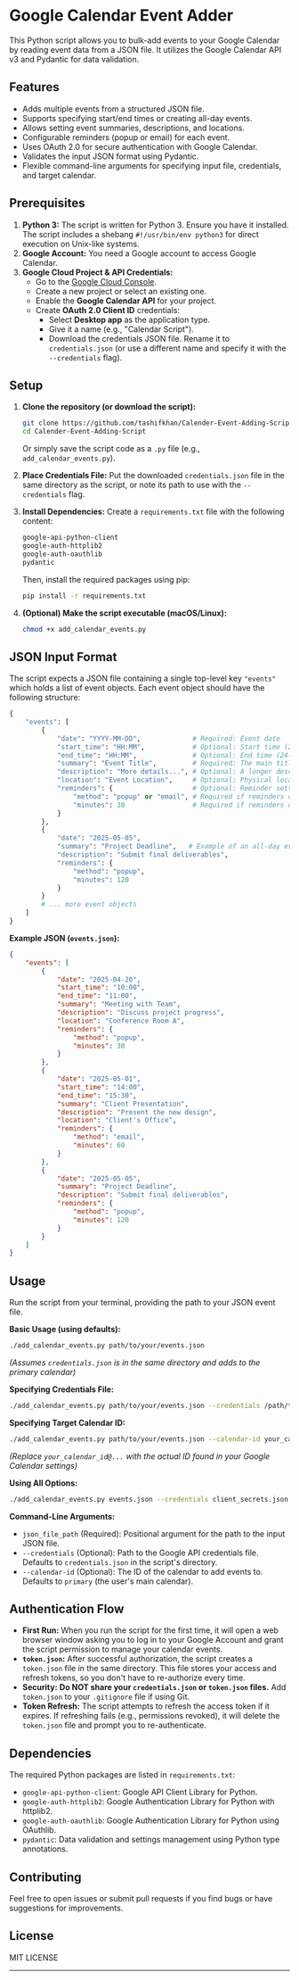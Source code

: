 # Google Calendar Event Adder

This Python script allows you to bulk-add events to your Google Calendar by reading event data from a JSON file. It utilizes the Google Calendar API v3 and Pydantic for data validation.

## Features

*   Adds multiple events from a structured JSON file.
*   Supports specifying start/end times or creating all-day events.
*   Allows setting event summaries, descriptions, and locations.
*   Configurable reminders (popup or email) for each event.
*   Uses OAuth 2.0 for secure authentication with Google Calendar.
*   Validates the input JSON format using Pydantic.
*   Flexible command-line arguments for specifying input file, credentials, and target calendar.

## Prerequisites

1.  **Python 3:** The script is written for Python 3. Ensure you have it installed. The script includes a shebang `#!/usr/bin/env python3` for direct execution on Unix-like systems.
2.  **Google Account:** You need a Google account to access Google Calendar.
3.  **Google Cloud Project & API Credentials:**
    *   Go to the [Google Cloud Console](https://console.cloud.google.com/).
    *   Create a new project or select an existing one.
    *   Enable the **Google Calendar API** for your project.
    *   Create **OAuth 2.0 Client ID** credentials:
        *   Select **Desktop app** as the application type.
        *   Give it a name (e.g., "Calendar Script").
        *   Download the credentials JSON file. Rename it to `credentials.json` (or use a different name and specify it with the `--credentials` flag).

## Setup

1.  **Clone the repository (or download the script):**
    ```bash
    git clone https://github.com/tashifkhan/Calender-Event-Adding-Script/
    cd Calender-Event-Adding-Script
    ```
    Or simply save the script code as a `.py` file (e.g., `add_calendar_events.py`).

2.  **Place Credentials File:** Put the downloaded `credentials.json` file in the same directory as the script, or note its path to use with the `--credentials` flag.

3.  **Install Dependencies:** Create a `requirements.txt` file with the following content:

    ```txt
    google-api-python-client
    google-auth-httplib2
    google-auth-oauthlib
    pydantic
    ```

    Then, install the required packages using pip:
    ```bash
    pip install -r requirements.txt
    ```

4.  **(Optional) Make the script executable (macOS/Linux):**
    ```bash
    chmod +x add_calendar_events.py
    ```

## JSON Input Format

The script expects a JSON file containing a single top-level key `"events"` which holds a list of event objects. Each event object should have the following structure:

```python
{
    "events": [
        {
            "date": "YYYY-MM-DD",             # Required: Event date
            "start_time": "HH:MM",            # Optional: Start time (24-hour format). If omitted (with end_time), creates an all-day event.
            "end_time": "HH:MM",              # Optional: End time (24-hour format). Required if start_time is present.
            "summary": "Event Title",         # Required: The main title/summary of the event.
            "description": "More details...", # Optional: A longer description for the event.
            "location": "Event Location",     # Optional: Physical location or meeting link.
            "reminders": {                    # Optional: Reminder settings. If omitted, calendar defaults are used.
                "method": "popup" or "email", # Required if reminders object is present: Type of reminder.
                "minutes": 30                 # Required if reminders object is present: Minutes before event to remind.
            }
        },
        {
            "date": "2025-05-05",
            "summary": "Project Deadline",   # Example of an all-day event (no start/end time)
            "description": "Submit final deliverables",
            "reminders": {
                "method": "popup",
                "minutes": 120
            }
        }
        # ... more event objects
    ]
}
```

**Example JSON (`events.json`):**

```json
{
    "events": [
        {
            "date": "2025-04-20",
            "start_time": "10:00",
            "end_time": "11:00",
            "summary": "Meeting with Team",
            "description": "Discuss project progress",
            "location": "Conference Room A",
            "reminders": {
                "method": "popup",
                "minutes": 30
            }
        },
        {
            "date": "2025-05-01",
            "start_time": "14:00",
            "end_time": "15:30",
            "summary": "Client Presentation",
            "description": "Present the new design",
            "location": "Client's Office",
            "reminders": {
                "method": "email",
                "minutes": 60
            }
        },
        {
            "date": "2025-05-05",
            "summary": "Project Deadline",
            "description": "Submit final deliverables",
            "reminders": {
                "method": "popup",
                "minutes": 120
            }
        }
    ]
}
```

## Usage

Run the script from your terminal, providing the path to your JSON event file.

**Basic Usage (using defaults):**

```bash
./add_calendar_events.py path/to/your/events.json
```
*(Assumes `credentials.json` is in the same directory and adds to the primary calendar)*

**Specifying Credentials File:**

```bash
./add_calendar_events.py path/to/your/events.json --credentials /path/to/your/client_secrets.json
```

**Specifying Target Calendar ID:**

```bash
./add_calendar_events.py path/to/your/events.json --calendar-id your_calendar_id@group.calendar.google.com
```
*(Replace `your_calendar_id@...` with the actual ID found in your Google Calendar settings)*

**Using All Options:**

```bash
./add_calendar_events.py events.json --credentials client_secrets.json --calendar-id secondary_calendar@group.calendar.google.com
```

**Command-Line Arguments:**

*   `json_file_path` (Required): Positional argument for the path to the input JSON file.
*   `--credentials` (Optional): Path to the Google API credentials file. Defaults to `credentials.json` in the script's directory.
*   `--calendar-id` (Optional): The ID of the calendar to add events to. Defaults to `primary` (the user's main calendar).

## Authentication Flow

*   **First Run:** When you run the script for the first time, it will open a web browser window asking you to log in to your Google Account and grant the script permission to manage your calendar events.
*   **`token.json`:** After successful authorization, the script creates a `token.json` file in the same directory. This file stores your access and refresh tokens, so you don't have to re-authorize every time.
*   **Security:** **Do NOT share your `credentials.json` or `token.json` files.** Add `token.json` to your `.gitignore` file if using Git.
*   **Token Refresh:** The script attempts to refresh the access token if it expires. If refreshing fails (e.g., permissions revoked), it will delete the `token.json` file and prompt you to re-authenticate.

## Dependencies

The required Python packages are listed in `requirements.txt`:

*   `google-api-python-client`: Google API Client Library for Python.
*   `google-auth-httplib2`: Google Authentication Library for Python with httplib2.
*   `google-auth-oauthlib`: Google Authentication Library for Python using OAuthlib.
*   `pydantic`: Data validation and settings management using Python type annotations.

## Contributing

Feel free to open issues or submit pull requests if you find bugs or have suggestions for improvements.

## License

MIT LICENSE

---
